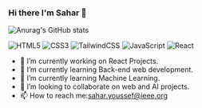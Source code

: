 ### Hi there I'm Sahar 👋
![Anurag's GitHub stats](https://github-readme-stats.vercel.app/api?username=Saharyoussef&show_icons=true&theme=radical)

![HTML5](https://img.shields.io/badge/html5-%23E34F26.svg?style=for-the-badge&logo=html5&logoColor=white)
![CSS3](https://img.shields.io/badge/css3-%231572B6.svg?style=for-the-badge&logo=css3&logoColor=white)
![TailwindCSS](https://img.shields.io/badge/tailwindcss-%2338B2AC.svg?style=for-the-badge&logo=tailwind-css&logoColor=white)
![JavaScript](https://img.shields.io/badge/javascript-%23323330.svg?style=for-the-badge&logo=javascript&logoColor=%23F7DF1E)
![React](https://img.shields.io/badge/react-%2320232a.svg?style=for-the-badge&logo=react&logoColor=%2361DAFB)

- 🔭 I’m currently working on React Projects.
- 🌱 I’m currently learning Back-end web development.
- 🌱 I’m currently learning Machine Learning.
- 👯 I’m looking to collaborate on web and AI projects.
- 📫 How to reach me:sahar.youssef@ieee.org


